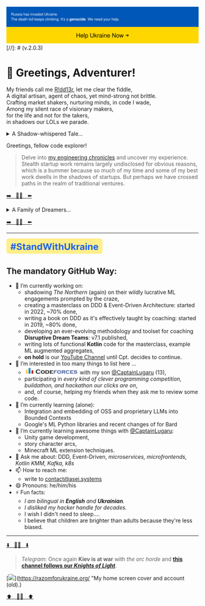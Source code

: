 [![Stand With Ukraine](https://raw.githubusercontent.com/vshymanskyy/StandWithUkraine/main/banner2-direct.svg)](https://stand-with-ukraine.pp.ua "Stand with Ukraine")
[//]: # (v.2.0.3)

#  🌟 Greetings, Adventurer!

My friends call me [R!dd13r](https://rdd13r.github.io/ "R!dd13r - <rdd13r>"), let me clear the fiddle,  
A digital artisan, agent of chaos, yet mind-strong not brittle.  
Crafting market shakers, nurturing minds, in code I wade,  
Among my silent race of visionary makers,  
  for the life and not for the takers,  
  in shadows our LOLs we parade.

<details>
<summary>A Shadow-whispered Tale...</summary>

In a world where few dare to peek [_at these scrolls_](https://github.com/trending "Trending: See what the GitHub community is most excited about today."),  
My tale weaves through whispered praises and cracker trolls.  
A digital nomad, seeking wisdom among peers,  
Gathering bright minds, exploring the new frontier.  

> My heart is steadfast, enriching lives through code art,  
A passion for magic, in programming, I impart.  

An **_American_** software engineer,  
An [entrepreneur](https://www.asei.systems/our-team "Advanced Software Enterprises, Inc. - Let us nurture your Dream Team!") so keen,  
Taking people to lands of no-fear,  
Guiding dream teams unseen.  

On an epic journey together to _elegant sources_,  
A path of competence we humbly embrace,  
Crafting spells with [Kotlin](https://kotlinlang.org/ "A modern programming language that makes developers happier") at [codeforces](https://codeforces.com/kotlin "Kotlin Heroes"),  
Making magic with _[Scala's](https://www.scala-lang.org/ "“that works” ― Martin Odersky, Programming in Scala") functional grace_.  

**[<big>_Teams of hackers_</big>](https://handbook.mit.edu/hacking "Hacking is about learning.")** for decades I train,  
Embracing culture so vast, enigmatic, untamed.  
Uncle [Bob](https://en.wikipedia.org/wiki/Robert_C._Martin "Robert C. Martin")'s [Clean Code](https://a.co/d/7fnmEdq "Amazon link to the Clean Code book") inspires us to strive,  
[Kent Beck](https://en.wikipedia.org/wiki/Kent_Beck "Kent documented hacker activities, culture, norms, tools, and methods")'s [XP](https://en.wikipedia.org/wiki/Extreme_programming "Extreme Programming was a good capture of our culture") keeps our passion alive.  

The [Agile Manifesto](https://agilemanifesto.org/ "The declaration of Agile Manifesto") we hold dear,  
In spirited conversations we find cheer.  
[Maker culture](https://en.wikipedia.org/wiki/Maker_culture "Maker culture side of Hacker Culture") our passions it fuels,  
Replacing [_Cogs_](https://www.asei.systems/hacker-leadership#special-cogs "A cog is random #3") with well-coded tools.

The most enchanting part of this quest,  
Empowering others to be their best.  
Thriving, prosperous programmers we mold,  
"**_Give before you get_**," our creed, so bold.
</details>


Greetings, fellow code explorer!

> Delve into [my engineering chronicles](https://rdd13r.github.io/rdd13r/) and uncover my experience. Stealth startup work remains largely undisclosed for obvious reasons, which is a bummer because so much of my time and some of my best work dwells in the shadows of startups. But perhaps we have crossed paths in the realm of traditional ventures.


[:arrow_right:&nbsp;&nbsp;&nbsp;💙💛&nbsp;&nbsp;&nbsp;:arrow_left:](https://razomforukraine.org/)


<details>
<summary>A Family of Dreamers...</summary>

As an Army :military_helmet: veteran and first-generation immigrant from Soviet Ukraine, I embraced my cherished American identity before the fall of the Berlin Wall. My spouse, hailing from independent Ukraine, and I co-pilot our boutique software engineering venture. We champion **competence**, _performance, diversity, and compassion_ - the modern values of American hackers.

Our family's story unfolds in picturesque North Carolina, where our lives harmoniously intertwine with our business, customers, friends, and community. Our 13-year-old son, [Captain Lugaru](https://github.com/CaptainLugaru), delights in DnD, Manga, and Minecraft mods. As an intern for his mother, he establishes his YouTube channel, [Hacker Tales](https://www.youtube.com/@hackertales9227), where he invites family and friends to participate. Captain's fascination with [Hacker Culture](https://en.wikipedia.org/wiki/Hacker_culture) unites us at hackathons and gatherings, where DnD nights evolve into a cherished family tradition.

Amidst our vibrant lives, I'm committed to helping people learn, publishing game mod code, OSS DDD archetypes, supporting those affected by the war in Ukraine, fostering children's love for coding, and contributing to our American community. Our family recently welcomed a newborn daughter, whose angelic presence, though adding tasks to our family Kanban board, for everyone, fills our hearts with boundless joy. Her arrival reminds us that good things come to good people.

I beam with pride as Captain Lugaru blossoms into a wise and compassionate soul. As we navigate this enchanting journey together — family, friends, and business — Captain is learning the ways of life. One day, observing a mature company and a difficult customer struggle with technology, he ponders these words:

> Only enemies speak the truth.
>
> Friends and lovers lie endlessly,
>
> caught in the web of duty.

-- Stephen King

Curious, he asks, "Daddy, if our conservative customers always hide their true state of affairs, won't they see us as enemies because we're always open and truthful, like in the quote?" I respond, "Son, as long as we're true to our values, we'll be fine. We can still help such customers even if they see us as outsiders." And with that, I share an old Georgian toast and wise tale, my way:

A young sparrow, unprepared for migration, ignores the change of time and reason. This poor obsoleting soul faces a harsh winter. Near death, he is warmed by a passing cow dropping a pie over him. Regaining strength, he sings joyfully. But a farm cat hears him, pulls him from the dung, and eats him. The moral:

1. Not everyone who poops on you is your enemy.
2. Not everyone who gets you out of poop is your friend.
3. When life grants you a precious second chance: embrace silence, gather your thoughts, listen, learn, assess, devise a strategy, and always remain objective, doing the right thing. Together, we can help the laggard sparrows on their journey to safety should they accept our help.

For Captain, this lesson holds a special meaning. He lost his mother when he was five. Now, he's a cherished mama's boy who learned to value people early in life. I wish I had that maturity when I was growing up - everyone who depends on me would be even happier today.

Now, I must go and aid wise Captain with his homework.

_**Take care of yourself and your loved ones!**_
</details>


[:arrow_right:&nbsp;&nbsp;&nbsp;💙💛&nbsp;&nbsp;&nbsp;:arrow_left:](https://razomforukraine.org/ "Together for Ukraine")

___

[![Stand With Ukraine](https://raw.githubusercontent.com/vshymanskyy/StandWithUkraine/main/badges/StandWithUkraine.svg)](https://stand-with-ukraine.pp.ua "Stand with Ukraine")


## The mandatory __GitHub__ Way:

- 🔭 I’m currently working on:
  - shadowing _The Northern_ (again) on their wildly lucrative ML engagements prompted by the craze,
  - creating a masterclass on DDD & Event-Driven Architecture: started in 2022, ~70% done,
  - writing a book on DDD as it's effectively taught by coaching: started in 2019, ~80% done,
  - developing an ever-evolving methodology and toolset for coaching __Disruptive Dream Teams__: v7.1 published,
  - writing lots of functional __Kotlin__ code for the masterclass, example ML augmented aggregates,
  - __on hold__ is our [YouTube Channel](https://www.youtube.com/channel/UCQHbfQOTapMI3EJdN1fQJPg "Hacker Tales") until Cpt. decides to continue.
- 👀  I’m interested in too many things to list here ...
  - [![](assets/img/codeforces.png)](https://codeforces.com/catalog?locale=en "Code Forces Catalog") with my son [@CaptainLugaru](https://github.com/CaptainLugaru "Captain Lugaru") (13),
  - participating in _every kind of clever programming competition, buildathon, and hackathon our clicks are on_,
  - and, of course, helping my friends when they ask me to review some code.
- 🌱  I’m currently learning (alone):
  - Integration and embedding of OSS and proprietary LLMs into Bounded Contexts
  - Google's ML Python libraries and recent changes of for Bard
- 🌱  I’m currently learning awesome things with [@CaptainLugaru](https://github.com/CaptainLugaru "Captain Lugaru"):
  - Unity game development,
  - story character arcs,
  - Minecraft ML extension techniques.
- 💬 Ask me about: DDD, Event-Driven, _microservices, microfrontends, Kotlin KMM, Kafka, k8s_
- 📫  How to reach me:
  - write to [contact@asei.systems](mailto:contact@asei.systems)
- 😄 Pronouns: he/him/his
- ⚡ Fun facts:
  - _I am bilingual in **English** and **Ukrainian**._
  - _I disliked my hacker handle for decades._
  - I wish I didn't need to sleep....
  - I believe that children are brighter than adults because they're less biased.

____

[:arrow_down:&nbsp;&nbsp;&nbsp;💙💛&nbsp;&nbsp;&nbsp;:arrow_down:](https://razomforukraine.org/ "Together for Ukraine")

> _Telegram_: Once again __Kiev is at war__ with *the orc horde* and [__this channel follows our *Knights of Light*__](https://t.me/operativnoZSU "Оперативний ЗСУ").

[![](assets/img/kiev-vs-horde.jpg)](https://razomforukraine.org/ "My home screen cover and account (old).)

[:arrow_up:&nbsp;&nbsp;&nbsp;💙💛&nbsp;&nbsp;&nbsp;:arrow_up:](https://razomforukraine.org/ "Together for Ukraine")
